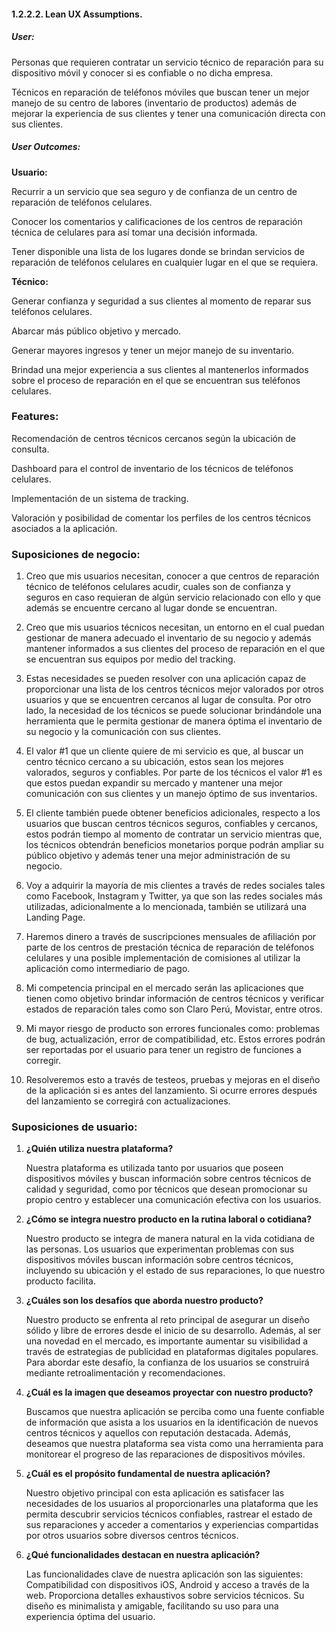 #### 1.2.2.2. Lean UX Assumptions.
##### User: 

Personas que requieren contratar un servicio técnico de reparación para su dispositivo móvil y conocer si es confiable o no dicha empresa. 

Técnicos en reparación de teléfonos móviles que buscan tener un mejor manejo de su centro de labores (inventario de productos) además de mejorar la experiencia de sus clientes y tener una comunicación directa con sus clientes.

##### User Outcomes: 

**Usuario:**

Recurrir a un servicio que sea seguro y de confianza de un centro de reparación de teléfonos celulares. 

Conocer los comentarios y calificaciones de los centros de reparación técnica de celulares para así tomar una decisión informada.

Tener disponible una lista de los lugares donde se brindan servicios de reparación de teléfonos celulares en cualquier lugar en el que se requiera.

**Técnico:**

Generar confianza y seguridad a sus clientes al momento de reparar sus teléfonos celulares. 

Abarcar más público objetivo y mercado. 

Generar mayores ingresos y tener un mejor manejo de su inventario. 

Brindad una mejor experiencia a sus clientes al mantenerlos informados sobre el proceso de reparación en el que se encuentran sus teléfonos celulares. 

### Features: 

Recomendación de centros técnicos cercanos según la ubicación de consulta.

Dashboard para el control de inventario de los técnicos de teléfonos celulares. 

Implementación de un sistema de tracking.

Valoración y posibilidad de comentar los perfiles de los centros técnicos asociados a la aplicación.

### Suposiciones de negocio: 

1.	Creo que mis usuarios necesitan, conocer a que centros de reparación técnico de teléfonos celulares acudir, cuales son de confianza y seguros en caso requieran de algún servicio relacionado con ello y que además se encuentre cercano al lugar donde se encuentran. 

2.	Creo que mis usuarios técnicos necesitan, un entorno en el cual puedan gestionar de manera adecuado el inventario de su negocio y además mantener informados a sus clientes del proceso de reparación en el que se encuentran sus equipos por medio del tracking. 

3.	Estas necesidades se pueden resolver con una aplicación capaz de proporcionar una lista de los centros técnicos mejor valorados por otros usuarios y que se encuentren cercanos al lugar de consulta. Por otro lado, la necesidad de los técnicos se puede solucionar brindándole una herramienta que le permita gestionar de manera óptima el inventario de su negocio y la comunicación con sus clientes. 

4.	El valor #1 que un cliente quiere de mi servicio es que, al buscar un centro técnico cercano a su ubicación, estos sean los mejores valorados, seguros y confiables. Por parte de los técnicos el valor #1 es que estos puedan expandir su mercado y mantener una mejor comunicación con sus clientes y un manejo óptimo de sus inventarios. 

5.	El cliente también puede obtener beneficios adicionales, respecto a los usuarios que buscan centros técnicos seguros, confiables y cercanos, estos podrán tiempo al momento de contratar un servicio mientras que, los técnicos obtendrán beneficios monetarios porque podrán ampliar su público objetivo y además tener una mejor administración de su negocio. 

6.	Voy a adquirir la mayoría de mis clientes a través de redes sociales tales como Facebook, Instagram y Twitter, ya que son las redes sociales más utilizadas, adicionalmente a lo mencionada, también se utilizará una Landing Page.

7.	Haremos dinero a través de suscripciones mensuales de afiliación por parte de los centros de prestación técnica de reparación de teléfonos celulares y una posible implementación de comisiones al utilizar la aplicación como intermediario de pago. 

8.	Mi competencia principal en el mercado serán las aplicaciones que tienen como objetivo brindar información de centros técnicos y verificar estados de reparación tales como son Claro Perú, Movistar, entre otros.

9.	Mi mayor riesgo de producto son errores funcionales como: problemas de bug, actualización, error de compatibilidad, etc. Estos errores podrán ser reportadas por el usuario para tener un registro de funciones a corregir.

10.	Resolveremos esto a través de testeos, pruebas y mejoras en el diseño de la aplicación si es antes del lanzamiento. Si ocurre errores después del lanzamiento se corregirá con actualizaciones.

### Suposiciones de usuario:

1.	**¿Quién utiliza nuestra plataforma?**

    Nuestra plataforma es utilizada tanto por usuarios que poseen dispositivos móviles y buscan información sobre centros técnicos de calidad y seguridad, como por técnicos que desean promocionar su propio centro y establecer una comunicación efectiva con los usuarios.

2. **¿Cómo se integra nuestro producto en la rutina laboral o cotidiana?**

    Nuestro producto se integra de manera natural en la vida cotidiana de las personas. Los usuarios que experimentan problemas con sus dispositivos móviles buscan información sobre centros técnicos, incluyendo su ubicación y el estado de sus reparaciones, lo que nuestro producto facilita.

3. **¿Cuáles son los desafíos que aborda nuestro producto?**

    Nuestro producto se enfrenta al reto principal de asegurar un diseño sólido y libre de errores desde el inicio de su desarrollo. Además, al ser una novedad en el mercado, es importante aumentar su visibilidad a través de estrategias de publicidad en plataformas digitales populares. Para abordar este desafío, la confianza de los usuarios se construirá mediante retroalimentación y recomendaciones.

4. **¿Cuál es la imagen que deseamos proyectar con nuestro producto?**

    Buscamos que nuestra aplicación se perciba como una fuente confiable de información que asista a los usuarios en la identificación de nuevos centros técnicos y aquellos con reputación destacada. Además, deseamos que nuestra plataforma sea vista como una herramienta para monitorear el progreso de las reparaciones de dispositivos móviles.

5. **¿Cuál es el propósito fundamental de nuestra aplicación?**

    Nuestro objetivo principal con esta aplicación es satisfacer las necesidades de los usuarios al proporcionarles una plataforma que les permita descubrir servicios técnicos confiables, rastrear el estado de sus reparaciones y acceder a comentarios y experiencias compartidas por otros usuarios sobre diversos centros técnicos.

6. **¿Qué funcionalidades destacan en nuestra aplicación?**

    Las funcionalidades clave de nuestra aplicación son las siguientes: Compatibilidad con dispositivos iOS, Android y acceso a través de la web. Proporciona detalles exhaustivos sobre servicios técnicos. Su diseño es minimalista y amigable, facilitando su uso para una experiencia óptima del usuario.

